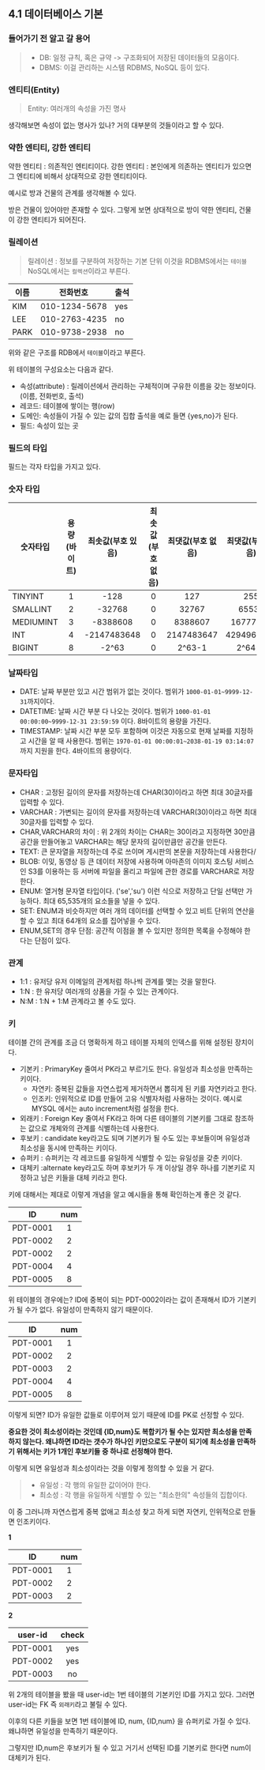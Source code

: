 ## 4.1 데이터베이스 기본



### 들어가기 전 알고 갈 용어
> - DB: 일정 규칙, 혹은 규약 -> 구조화되어 저장된 데이터들의 모음이다.
> - DBMS: 이걸 관리하는 시스템 RDBMS, NoSQL 등이 있다.

### 엔티티(Entity)

> Entity: 여러개의 속성을 가진 명사

생각해보면 속성이 없는 명사가 있나? 거의 대부분의 것들이라고 할 수 있다.

### 약한 엔티티, 강한 엔티티

약한 엔티티 : 의존적인 엔티티이다.
강한 엔티티 : 본인에게 의존하는 엔티티가 있으면 그 엔티티에 비해서 상대적으로 강한 엔티티이다.

예시로 방과 건물의 관계를 생각해볼 수 있다. 

방은 건물이 있어야만 존재할 수 있다. 그렇게 보면 상대적으로 방이 약한 엔티티, 건물이 강한 엔티티가 되어진다.

### 릴레이션

> 릴레이션 : 정보를 구분하여 저장하는 기본 단위 이것을 RDBMS에서는 `테이블` NoSQL에서는 `컬렉션`이라고 부른다.

| 이름    | 전화번호   | 출석   |
|-------|--------|------|
| KIM   | 010-1234-5678 | yes |
| LEE  | 010-2763-4235 | no |
| PARK  | 010-9738-2938 | no |

위와 같은 구조를 RDB에서 `테이블`이라고 부른다.

위 테이블의 구성요소는 다음과 같다.
- 속성(attribute) : 릴레이션에서 관리하는 구체적이며 구유한 이름을 갖는 정보이다.(이름, 전화번호, 출석)
- 레코드: 테이블에 쌓이는 행(row)
- 도메인: 속성들이 가질 수 있는 값의 집합 출석을 예로 들면 {yes,no}가 된다.
- 필드: 속성이 있는 곳



### 필드의 타입

필드는 각자 타입을 가지고 있다. 


### 숫자 타입

| 숫자타입      |  용량(바이트)  | 최솟값(부호 있음)  | 최솟값(부호 없음) | 최댓값(부호 없음) | 최댓값(부호 있음) |
|-----------|:---------:|:-----------:|:----------:|:----------:|:----------:|
| TINYINT   |     1     |    -128     |     0      |    127     |    255     |
| SMALLINT  |     2     |   -32768    |     0      |   32767    |   65535    |
| MEDIUMINT |     3     |  -8388608   |     0      |  8388607   |  16777215  |
| INT       |     4     | -2147483648 |     0      | 2147483647 | 4294967295 |
| BIGINT    |     8     |    -2^63    |     0      |   2^63-1   |   2^64-1   |



### 날짜타입

- DATE: 날짜 부분만 있고 시간 범위가 없는 것이다. 범위가 `1000-01-01~9999-12-31`까지이다.
- DATETIME: 날짜 시간 부분 다 나오는 것이다. 범위가 `1000-01-01 00:00:00~9999-12-31 23:59:59` 이다. 8바이트의 용량을 가진다.
- TIMESTAMP: 날짜 시간 부분 모두 포함하며 이것은 자동으로 현재 날짜를 지정하고 시간을 알 때 사용한다. 범위는 `1970-01-01 00:00:01~2038-01-19 03:14:07`까지 지원을 한다. 4바이트의 용량이다.


### 문자타입

- CHAR : 고정된 길이의 문자를 저장하는데 CHAR(30)이라고 하면 최대 30글자를 입력할 수 있다. 
- VARCHAR : 가변되는 길이의 문자를 저장하는데 VARCHAR(30)이라고 하면 최대 30글자를 입력할 수 있다.
- CHAR,VARCHAR의 차이 : 위 2개의 차이는 CHAR는 30이라고 지정하면 30만큼 공간을 만들어놓고 VARCHAR는 해당 문자의 길이만큼만 공간을 만든다.
- TEXT: 큰 문자열을 저장하는데 주로 쓰이며 게시판의 본문을 저장하는데 사용한다/
- BLOB: 이밎, 동영상 등 큰 데이터 저장에 사용하며 아마존의 이미지 호스팅 서비스인 S3를 이용하는 등 서버에 파일을 올리고 파일에 관한 경로를 VARCHAR로 저장한다.
- ENUM: 열거형 문자열 타입이다. ('se','su') 이런 식으로 저장하고 단일 선택만 가능하다. 최대 65,535개의 요소들을 넣을 수 있다.
- SET: ENUM과 비슷하지만 여러 개의 데이터를 선택할 수 있고 비트 단위의 연산을 할 수 있고 최대 64개의 요소를 집어넣을 수 있다. 
- ENUM,SET의 경우 단점: 공간적 이점을 볼 수 있지만 정의한 목록을 수정해야 한다는 단점이 있다.


### 관계

- 1:1 : 유저당 유저 이메일의 관계처럼 하나씩 관계를 맺는 것을 말한다.
- 1:N : 한 유저당 여러개의 상품을 가질 수 있는 관계이다.
- N:M : 1:N + 1:M 관계라고 볼 수도 있다. 



### 키

테이블 간의 관계를 조금 더 명확하게 하고 테이블 자체의 인덱스를 위해 설정된 장치이다.

- 기본키 :  PrimaryKey 줄여서 PK라고 부르기도 한다. 유일성과 최소성을 만족하는 키이다.
  - 자연키: 중복된 값들을 자연스럽게 제거하면서 뽑히게 된 키를 자연키라고 한다.
  - 인조키: 인위적으로 ID를 만들어 고유 식별자처럼 사용하는 것이다. 예시로 MYSQL 에서는 auto increment처럼 설정을 한다.
- 외래키 :  Foreign Key 줄여서 FK라고 하며 다른 테이블의 기본키를 그대로 참조하는 값으로 개체와의 관계를 식별하는데 사용한다.
- 후보키 :  candidate key라고도 되며 기본키가 될 수도 있는 후보들이며 유일성과 최소성을 동시에 만족하는 키이다.
- 슈퍼키 :  슈퍼키는 각 레코드를 유일하게 식별할 수 있는 유일성을 갖춘 키이다.
- 대체키 :alternate key라고도 하며 후보키가 두 개 이상일 경우 하나를 기본키로 지정하고 남은 키들을 대체 키라고 한다.

키에 대해서는 제대로 이렇게 개념을 알고 예시들을 통해 확인하는게 좋은 것 같다.

| ID       | num |
|----------|:---:|
| PDT-0001 |  1  |
| PDT-0002 |  2  |   
| PDT-0002 |  2  |  
| PDT-0004 |  4  | 
| PDT-0005 |  8  |


위 테이블의 경우에는? ID에 중복이 되는 PDT-0002이라는 값이 존재해서 ID가 기본키가 될 수가 없다. 유일성이 만족하지 않기 때문이다.

| ID       | num |
|----------|:---:|
| PDT-0001 |  1  |
| PDT-0002 |  2  |   
| PDT-0003 |  2  |  
| PDT-0004 |  4  | 
| PDT-0005 |  8  |

이렇게 되면? ID가 유일한 값들로 이루어져 있기 때문에 ID를 PK로 선정할 수 있다. 

**중요한 것이 최소성이라는 것인데 {ID,num}도 복합키가 될 수는 있지만 최소성을 만족하지 않는다. 왜냐하면 ID라는 갯수가 하나인 키만으로도 구분이 되기에 최소성을 만족하기 위해서는 키가 1개인 후보키들 중 하나로 선정해야 한다.**

이렇게 되면 유일성과 최소성이라는 것을 이렇게 정의할 수 있을 거 같다.
> - 유일성 : 각 행의 유일한 값이어야 한다.
> - 최소성 : 각 행을 유일하게 식별할 수 있는 "최소한의" 속성들의 집합이다.


이 중 그러니까 자연스럽게 중복 없애고 최소성 찾고 하게 되면 자연키, 인위적으로 만들면 인조키이다.

**1**

| ID       | num |
|----------|:---:|
| PDT-0001 |  1  |
| PDT-0002 |  2  |   
| PDT-0003 |  2  | 

**2**

| user-id  | check |
|----------|:-----:|
| PDT-0001 |  yes  |
| PDT-0002 |  yes  |   
| PDT-0003 |  no   |


위 2개의 테이블을 봤을 때 user-id는  1번 테이블의 기본키인 ID를 가지고 있다. 그러면 user-id는 FK 즉 `외래키`라고 불릴 수 있다.


이후의 다른 키들을 보면 1번 테이블에 ID, num, {ID,num} 을 슈퍼키로 가질 수 있다. 왜냐하면 유일성을 만족하기 때문이다.

그렇지만 ID,num은 후보키가 될 수 있고 거기서 선택된 ID를 기본키로 한다면 num이 대체키가 된다. 